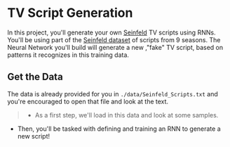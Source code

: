 # TV Script Generation

In this project, you'll generate your own [Seinfeld](https://en.wikipedia.org/wiki/Seinfeld) TV scripts using RNNs.  You'll be using part of the [Seinfeld dataset](https://www.kaggle.com/thec03u5/seinfeld-chronicles#scripts.csv) of scripts from 9 seasons.  The Neural Network you'll build will generate a new ,"fake" TV script, based on patterns it recognizes in this training data.

## Get the Data

The data is already provided for you in `./data/Seinfeld_Scripts.txt` and you're encouraged to open that file and look at the text. 
>* As a first step, we'll load in this data and look at some samples. 
* Then, you'll be tasked with defining and training an RNN to generate a new script!

